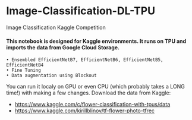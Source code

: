 # Image-Classification-DL-TPU
Image Classification Kaggle Competition

#### This notebook is designed for Kaggle environments. It runs on TPU and imports the data from Google Cloud Storage.
    • Ensembled EfficientNetB7, EfficientNetB6, EfficientNetB5, EfficientNetB4 
    • Fine Tuning 
    • Data augmentation using Blockout 
You can run it localy on GPU or even CPU (which probably takes a LONG time!) with making a few changes.
Download the data from Kaggle:
- https://www.kaggle.com/c/flower-classification-with-tpus/data 
- https://www.kaggle.com/kirillblinov/tf-flower-photo-tfrec 

